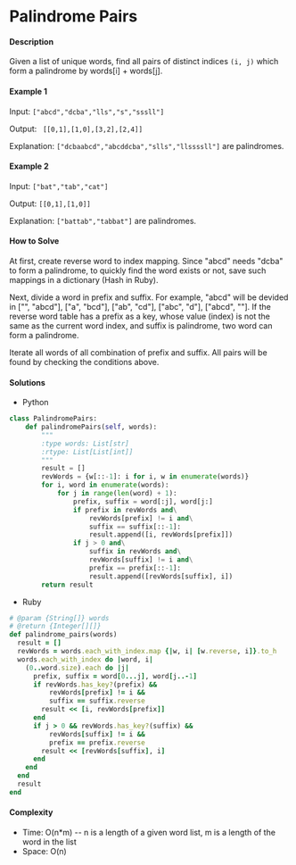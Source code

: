 # Palindrome Pairs

#### Description

Given a list of unique words, find all pairs of distinct indices `(i, j)` which form a palindrome by words[i] + words[j].

#### Example 1
Input: `["abcd","dcba","lls","s","sssll"]`

Output: ` [[0,1],[1,0],[3,2],[2,4]]`

Explanation: `["dcbaabcd","abcddcba","slls","llssssll"]` are palindromes.

#### Example 2
Input: `["bat","tab","cat"]`

Output: `[[0,1],[1,0]]`

Explanation: `["battab","tabbat"]` are palindromes.

#### How to Solve

At first, create reverse word to index mapping. Since "abcd" needs "dcba" to form a palindrome, to quickly find the word exists or not, save such mappings in a dictionary (Hash in Ruby).

Next, divide a word in prefix and suffix. For example, "abcd" will be devided in ["", "abcd"], ["a", "bcd"], ["ab", "cd"], ["abc", "d"], ["abcd", ""].
If the reverse word table has a prefix as a key,  whose value (index) is not the same as the current word index, and suffix is palindrome, two word can form a palindrome.

Iterate all words of all combination of prefix and suffix.
All pairs will be found by checking the conditions above.

#### Solutions
- Python

```python
class PalindromePairs:
    def palindromePairs(self, words):
        """
        :type words: List[str]
        :rtype: List[List[int]]
        """
        result = []
        revWords = {w[::-1]: i for i, w in enumerate(words)}
        for i, word in enumerate(words):
            for j in range(len(word) + 1):
                prefix, suffix = word[:j], word[j:]
                if prefix in revWords and\
                    revWords[prefix] != i and\
                    suffix == suffix[::-1]:
                    result.append([i, revWords[prefix]])
                if j > 0 and\
                    suffix in revWords and\
                    revWords[suffix] != i and\
                    prefix == prefix[::-1]:
                    result.append([revWords[suffix], i])
        return result
```

- Ruby

```ruby
# @param {String[]} words
# @return {Integer[][]}
def palindrome_pairs(words)
  result = []
  revWords = words.each_with_index.map {|w, i| [w.reverse, i]}.to_h
  words.each_with_index do |word, i|
    (0..word.size).each do |j|
      prefix, suffix = word[0...j], word[j..-1]
      if revWords.has_key?(prefix) &&
          revWords[prefix] != i &&
          suffix == suffix.reverse
        result << [i, revWords[prefix]]
      end
      if j > 0 && revWords.has_key?(suffix) &&
          revWords[suffix] != i &&
          prefix == prefix.reverse
        result << [revWords[suffix], i]
      end
    end
  end
  result
end
```

#### Complexity
- Time: O(n*m) -- n is a length of a given word list, m is a length of the word in the list
- Space: O(n)